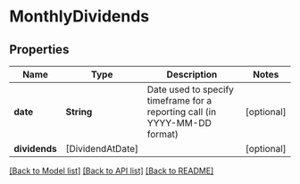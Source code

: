 # MonthlyDividends

## Properties
Name | Type | Description | Notes
------------ | ------------- | ------------- | -------------
**date** | **String** | Date used to specify timeframe for a reporting call (in YYYY-MM-DD format) | [optional] 
**dividends** | [DividendAtDate] |  | [optional] 

[[Back to Model list]](../README.md#models) [[Back to API list]](../README.md#api-endpoints) [[Back to README]](../README.md)


